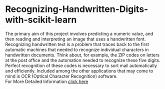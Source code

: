 # Recognizing-Handwritten-Digits-with-scikit-learn
 The primary aim of this project involves predicting a numeric value, and then reading and interpreting an image that uses a handwritten font.        Recognizing handwritten text is a problem that traces back to the first automatic machines that needed to recognize individual characters in handwritten documents. Think about, for example, the ZIP codes on letters at the post office and the automation needed to recognize these five digits. Perfect recognition of these codes is necessary to sort mail automatically and efficiently. Included among the other applications that may come to mind is OCR (Optical Character Recognition) software.
<br>For More Detailed Information [click here](https://analyticsdeepa.blogspot.com/2021/07/Recognizing%20Handwritten%20Digits%20with%20scikit-learn.html)

